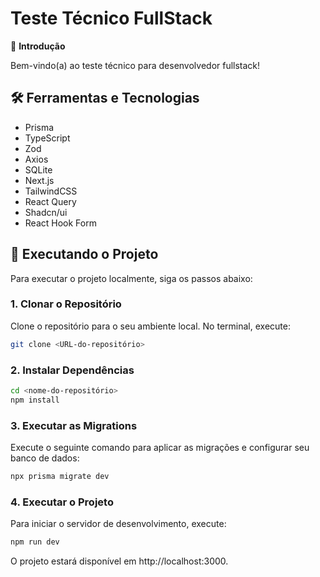# Teste Técnico FullStack

👋 **Introdução**

Bem-vindo(a) ao teste técnico para desenvolvedor fullstack!

## 🛠️ Ferramentas e Tecnologias

- Prisma
- TypeScript
- Zod
- Axios
- SQLite
- Next.js
- TailwindCSS
- React Query
- Shadcn/ui
- React Hook Form

## 🚀 Executando o Projeto

Para executar o projeto localmente, siga os passos abaixo:

### 1. Clonar o Repositório

Clone o repositório para o seu ambiente local. No terminal, execute:

```bash
git clone <URL-do-repositório>
```

### 2. Instalar Dependências

```bash
cd <nome-do-repositório>
npm install
```

### 3. Executar as Migrations
Execute o seguinte comando para aplicar as migrações e configurar seu banco de dados:

```bash
npx prisma migrate dev
```


### 4. Executar o Projeto
Para iniciar o servidor de desenvolvimento, execute:

```bash
npm run dev
```

O projeto estará disponível em http://localhost:3000.
